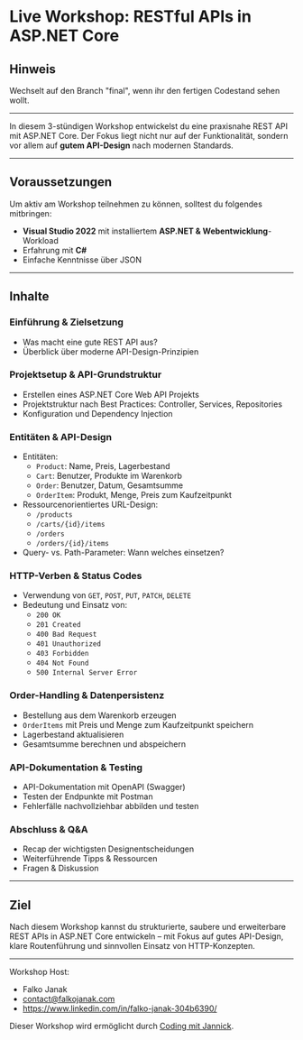 # Live Workshop: RESTful APIs in ASP.NET Core


## Hinweis

Wechselt auf den Branch "final", wenn ihr den fertigen Codestand sehen wollt.

---


In diesem 3-stündigen Workshop entwickelst du eine praxisnahe REST API mit ASP.NET Core. Der Fokus liegt nicht nur auf der Funktionalität, sondern vor allem auf **gutem API-Design** nach modernen Standards.

---

## Voraussetzungen

Um aktiv am Workshop teilnehmen zu können, solltest du folgendes mitbringen:

- **Visual Studio 2022** mit installiertem **ASP.NET & Webentwicklung**-Workload
- Erfahrung mit **C#**
- Einfache Kenntnisse über JSON

---

## Inhalte

### Einführung & Zielsetzung
- Was macht eine gute REST API aus?
- Überblick über moderne API-Design-Prinzipien

### Projektsetup & API-Grundstruktur
- Erstellen eines ASP.NET Core Web API Projekts
- Projektstruktur nach Best Practices: Controller, Services, Repositories
- Konfiguration und Dependency Injection

### Entitäten & API-Design
- Entitäten:
  - `Product`: Name, Preis, Lagerbestand
  - `Cart`: Benutzer, Produkte im Warenkorb
  - `Order`: Benutzer, Datum, Gesamtsumme
  - `OrderItem`: Produkt, Menge, Preis zum Kaufzeitpunkt
- Ressourcenorientiertes URL-Design:
  - `/products`
  - `/carts/{id}/items`
  - `/orders`
  - `/orders/{id}/items`
- Query- vs. Path-Parameter: Wann welches einsetzen?

### HTTP-Verben & Status Codes
- Verwendung von `GET`, `POST`, `PUT`, `PATCH`, `DELETE`
- Bedeutung und Einsatz von:
  - `200 OK`
  - `201 Created`
  - `400 Bad Request`
  - `401 Unauthorized`
  - `403 Forbidden`
  - `404 Not Found`
  - `500 Internal Server Error`

### Order-Handling & Datenpersistenz
- Bestellung aus dem Warenkorb erzeugen
- `OrderItems` mit Preis und Menge zum Kaufzeitpunkt speichern
- Lagerbestand aktualisieren
- Gesamtsumme berechnen und abspeichern

### API-Dokumentation & Testing
- API-Dokumentation mit OpenAPI (Swagger)
- Testen der Endpunkte mit Postman
- Fehlerfälle nachvollziehbar abbilden und testen

### Abschluss & Q&A
- Recap der wichtigsten Designentscheidungen
- Weiterführende Tipps & Ressourcen
- Fragen & Diskussion

---

## Ziel

Nach diesem Workshop kannst du strukturierte, saubere und erweiterbare REST APIs in ASP.NET Core entwickeln – mit Fokus auf gutes API-Design, klare Routenführung und sinnvollen Einsatz von HTTP-Konzepten.

---

Workshop Host:
- Falko Janak
- contact@falkojanak.com
- https://www.linkedin.com/in/falko-janak-304b6390/

Dieser Workshop wird ermöglicht durch [Coding mit Jannick](https://codingmitjannick.de/s/coding-mit-jannick).
